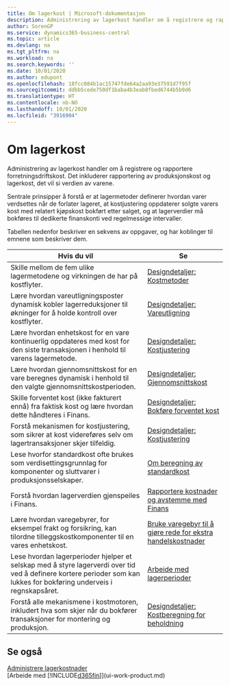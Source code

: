 ```yaml
---
title: Om lagerkost | Microsoft-dokumentasjon
description: Administrering av lagerkost handler om å registrere og rapportere forretningsdriftskost. Det inkluderer rapportering av produksjonskost og lagerkost, det vil si verdien av varene.
author: SorenGP
ms.service: dynamics365-business-central
ms.topic: article
ms.devlang: na
ms.tgt_pltfrm: na
ms.workload: na
ms.search.keywords: ''
ms.date: 10/01/2020
ms.author: edupont
ms.openlocfilehash: 18fcc084b1ac15747fde64a2aa93e37591d7f95f
ms.sourcegitcommit: ddbb5cede750df1baba4b3eab8fbed6744b5b9d6
ms.translationtype: HT
ms.contentlocale: nb-NO
ms.lasthandoff: 10/01/2020
ms.locfileid: "3916904"
---
```

# <a name="about-inventory-costing"></a>Om lagerkost
Administrering av lagerkost handler om å registrere og rapportere forretningsdriftskost. Det inkluderer rapportering av produksjonskost og lagerkost, det vil si verdien av varene.  

 Sentrale prinsipper å forstå er at lagermetoder definerer hvordan varer verdsettes når de forlater lageret, at kostjustering oppdaterer solgte varers kost med relatert kjøpskost bokført etter salget, og at lagerverdier må bokføres til dedikerte finanskonti ved regelmessige intervaller.  

 Tabellen nedenfor beskriver en sekvens av oppgaver, og har koblinger til emnene som beskriver dem.   

|**Hvis du vil**|**Se**|  
|------------|-------------|  
|Skille mellom de fem ulike lagermetodene og virkningen de har på kostflyter.|[Designdetaljer: Kostmetoder](design-details-costing-methods.md)|  
|Lære hvordan vareutligningsposter dynamisk kobler lagerreduksjoner til økninger for å holde kontroll over kostflyter.|[Designdetaljer: Vareutligning](design-details-item-application.md)|  
|Lære hvordan enhetskost for en vare kontinuerlig oppdateres med kost for den siste transaksjonen i henhold til varens lagermetode.|[Designdetaljer: Kostjustering](design-details-cost-adjustment.md)|  
|Lære hvordan gjennomsnittskost for en vare beregnes dynamisk i henhold til den valgte gjennomsnittskostperioden.|[Designdetaljer: Gjennomsnittskost](design-details-average-cost.md)|  
|Skille forventet kost (ikke fakturert ennå) fra faktisk kost og lære hvordan dette håndteres i Finans.|[Designdetaljer: Bokføre forventet kost](design-details-expected-cost-posting.md)|  
|Forstå mekanismen for kostjustering, som sikrer at kost videreføres selv om lagertransaksjoner skjer tilfeldig.|[Designdetaljer: Kostjustering](design-details-cost-adjustment.md)|  
|Lese hvorfor standardkost ofte brukes som verdisettingsgrunnlag for komponenter og sluttvarer i produksjonsselskaper.|[Om beregning av standardkost](finance-about-calculating-standard-cost.md)|  
|Forstå hvordan lagerverdien gjenspeiles i Finans.|[Rapportere kostnader og avstemme med Finans](finance-report-costs-and-reconcile-with-the-general-ledger.md)|  
|Lære hvordan varegebyrer, for eksempel frakt og forsikring, kan tilordne tilleggskostkomponenter til en vares enhetskost.|[Bruke varegebyr til å gjøre rede for ekstra handelskostnader](payables-how-assign-item-charges.md)|  
|Lese hvordan lagerperioder hjelper et selskap med å styre lagerverdi over tid ved å definere kortere perioder som kan lukkes for bokføring underveis i regnskapsåret.|[Arbeide med lagerperioder](finance-how-to-work-with-inventory-periods.md)|  
|Forstå alle mekanismene i kostmotoren, inkludert hva som skjer når du bokfører transaksjoner for montering og produksjon.|[Designdetaljer: Kostberegning for beholdning](design-details-inventory-costing.md)|  

## <a name="see-also"></a>Se også
[Administrere lagerkostnader](finance-manage-inventory-costs.md)    
[Arbeide med [!INCLUDE[d365fin](includes/d365fin_md.md)]](ui-work-product.md)
